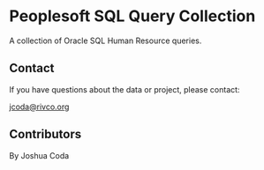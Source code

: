 # Peoplesoft SQL Query Collection 

A collection of Oracle SQL Human Resource queries. 

## Contact

If you have questions about the data or project, please contact:

jcoda@rivco.org


## Contributors

By Joshua Coda